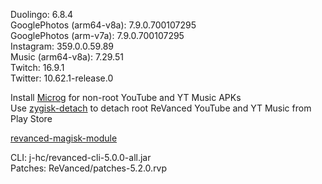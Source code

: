 Duolingo: 6.8.4  
GooglePhotos (arm64-v8a): 7.9.0.700107295  
GooglePhotos (arm-v7a): 7.9.0.700107295  
Instagram: 359.0.0.59.89  
Music (arm64-v8a): 7.29.51  
Twitch: 16.9.1  
Twitter: 10.62.1-release.0  

Install [Microg](https://github.com/ReVanced/GmsCore/releases) for non-root YouTube and YT Music APKs  
Use [zygisk-detach](https://github.com/j-hc/zygisk-detach) to detach root ReVanced YouTube and YT Music from Play Store  

[revanced-magisk-module](https://github.com/j-hc/revanced-magisk-module)
  
CLI: j-hc/revanced-cli-5.0.0-all.jar  
Patches: ReVanced/patches-5.2.0.rvp    
